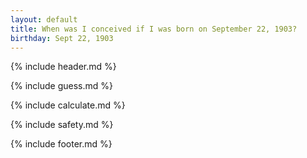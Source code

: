 ```yaml
---
layout: default
title: When was I conceived if I was born on September 22, 1903?
birthday: Sept 22, 1903
---
```


{% include header.md %}

{% include guess.md %}

{% include calculate.md %}

{% include safety.md %}

{% include footer.md %}



